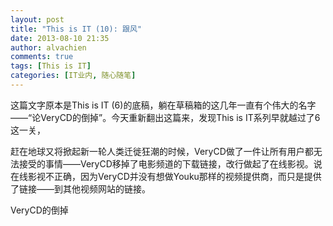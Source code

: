 ```yaml
---
layout: post
title: "This is IT (10): 跟风"
date: 2013-08-10 21:35
author: alvachien
comments: true
tags: [This is IT]
categories: [IT业内, 随心随笔]
---
```

这篇文字原本是This is IT (6)的底稿，躺在草稿箱的这几年一直有个伟大的名字——“论VeryCD的倒掉”。今天重新翻出这篇来，发现This is IT系列早就越过了6这一关，

赶在地球又将掀起新一轮人类迁徙狂潮的时候，VeryCD做了一件让所有用户都无法接受的事情——VeryCD移掉了电影频道的下载链接，改行做起了在线影视。说在线影视不正确，因为VeryCD并没有想做Youku那样的视频提供商，而只是提供了链接——到其他视频网站的链接。

VeryCD的倒掉


